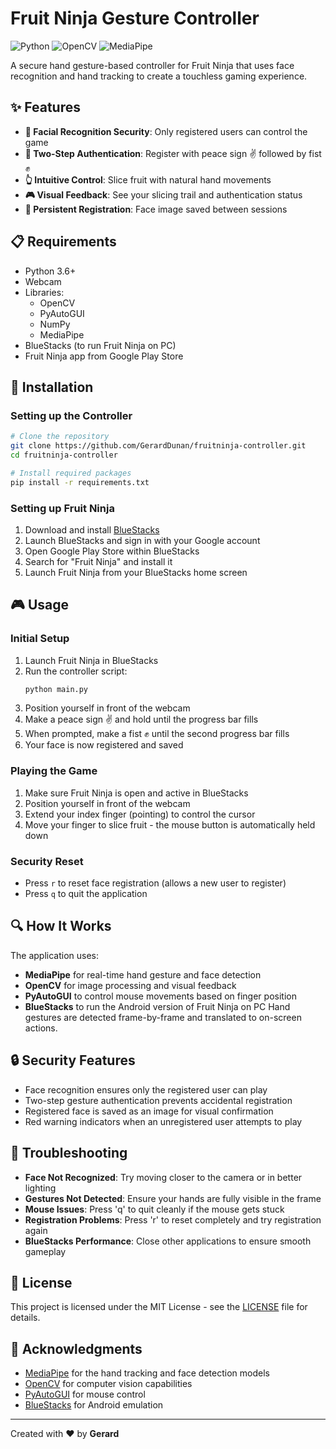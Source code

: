 
# Fruit Ninja Gesture Controller
![Python](https://img.shields.io/badge/Python-3.6+-blue.svg)
![OpenCV](https://img.shields.io/badge/OpenCV-4.5+-green.svg)
![MediaPipe](https://img.shields.io/badge/MediaPipe-0.8.9+-orange.svg)

A secure hand gesture-based controller for Fruit Ninja that uses face recognition and hand tracking to create a touchless gaming experience.

## ✨ Features
- **👤 Facial Recognition Security**: Only registered users can control the game
- **🔐 Two-Step Authentication**: Register with peace sign ✌️ followed by fist ✊
- **👆 Intuitive Control**: Slice fruit with natural hand movements
- **🎮 Visual Feedback**: See your slicing trail and authentication status
- **💾 Persistent Registration**: Face image saved between sessions

## 📋 Requirements
- Python 3.6+
- Webcam
- Libraries:
  - OpenCV
  - PyAutoGUI
  - NumPy
  - MediaPipe
- BlueStacks (to run Fruit Ninja on PC)
- Fruit Ninja app from Google Play Store

## 🚀 Installation

### Setting up the Controller
```bash
# Clone the repository
git clone https://github.com/GerardDunan/fruitninja-controller.git
cd fruitninja-controller

# Install required packages
pip install -r requirements.txt
```

### Setting up Fruit Ninja
1. Download and install [BlueStacks](https://www.bluestacks.com/)
2. Launch BlueStacks and sign in with your Google account
3. Open Google Play Store within BlueStacks
4. Search for "Fruit Ninja" and install it
5. Launch Fruit Ninja from your BlueStacks home screen

## 🎮 Usage
### Initial Setup
1. Launch Fruit Ninja in BlueStacks
2. Run the controller script:
   ```bash
   python main.py
   ```
3. Position yourself in front of the webcam
4. Make a peace sign ✌️ and hold until the progress bar fills
5. When prompted, make a fist ✊ until the second progress bar fills
6. Your face is now registered and saved

### Playing the Game
1. Make sure Fruit Ninja is open and active in BlueStacks
2. Position yourself in front of the webcam
3. Extend your index finger (pointing) to control the cursor
4. Move your finger to slice fruit - the mouse button is automatically held down

### Security Reset
- Press `r` to reset face registration (allows a new user to register)
- Press `q` to quit the application

## 🔍 How It Works
The application uses:
- **MediaPipe** for real-time hand gesture and face detection
- **OpenCV** for image processing and visual feedback
- **PyAutoGUI** to control mouse movements based on finger position
- **BlueStacks** to run the Android version of Fruit Ninja on PC
Hand gestures are detected frame-by-frame and translated to on-screen actions.

## 🔒 Security Features
- Face recognition ensures only the registered user can play
- Two-step gesture authentication prevents accidental registration
- Registered face is saved as an image for visual confirmation
- Red warning indicators when an unregistered user attempts to play

## 🔧 Troubleshooting
- **Face Not Recognized**: Try moving closer to the camera or in better lighting
- **Gestures Not Detected**: Ensure your hands are fully visible in the frame
- **Mouse Issues**: Press 'q' to quit cleanly if the mouse gets stuck
- **Registration Problems**: Press 'r' to reset completely and try registration again
- **BlueStacks Performance**: Close other applications to ensure smooth gameplay

## 📄 License
This project is licensed under the MIT License - see the [LICENSE](LICENSE) file for details.

## 🙏 Acknowledgments
- [MediaPipe](https://mediapipe.dev/) for the hand tracking and face detection models
- [OpenCV](https://opencv.org/) for computer vision capabilities
- [PyAutoGUI](https://pyautogui.readthedocs.io/) for mouse control
- [BlueStacks](https://www.bluestacks.com/) for Android emulation
---
Created with ❤️ by **Gerard**
